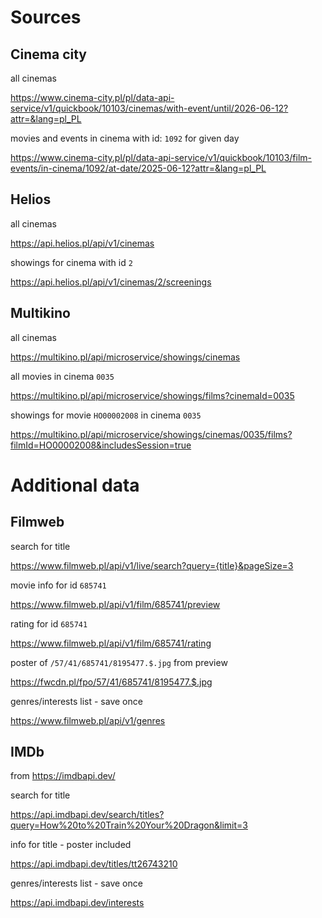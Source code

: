 # Sources
## Cinema city

all cinemas

https://www.cinema-city.pl/pl/data-api-service/v1/quickbook/10103/cinemas/with-event/until/2026-06-12?attr=&lang=pl_PL

movies and events in cinema with id: `1092` for given day 

https://www.cinema-city.pl/pl/data-api-service/v1/quickbook/10103/film-events/in-cinema/1092/at-date/2025-06-12?attr=&lang=pl_PL

## Helios

all cinemas

https://api.helios.pl/api/v1/cinemas

showings for cinema with id `2`

https://api.helios.pl/api/v1/cinemas/2/screenings

## Multikino

all cinemas

https://multikino.pl/api/microservice/showings/cinemas

all movies in cinema `0035`

https://multikino.pl/api/microservice/showings/films?cinemaId=0035

showings for movie `HO00002008` in cinema `0035`

https://multikino.pl/api/microservice/showings/cinemas/0035/films?filmId=HO00002008&includesSession=true

# Additional data

## Filmweb

search for title

https://www.filmweb.pl/api/v1/live/search?query={title}&pageSize=3

movie info for id `685741`

https://www.filmweb.pl/api/v1/film/685741/preview

rating for id `685741`

https://www.filmweb.pl/api/v1/film/685741/rating

poster of `/57/41/685741/8195477.$.jpg` from preview

https://fwcdn.pl/fpo/57/41/685741/8195477.$.jpg

genres/interests list - save once

https://www.filmweb.pl/api/v1/genres

## IMDb

from https://imdbapi.dev/

search for title

https://api.imdbapi.dev/search/titles?query=How%20to%20Train%20Your%20Dragon&limit=3

info for title - poster included

https://api.imdbapi.dev/titles/tt26743210

genres/interests list - save once

https://api.imdbapi.dev/interests